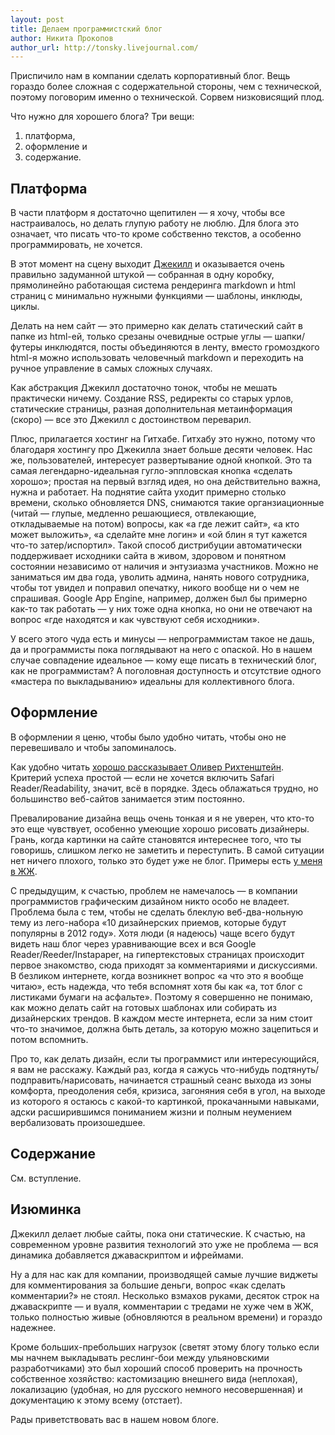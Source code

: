 ```yaml
---
layout: post
title: Делаем программистский блог
author: Никита Прокопов
author_url: http://tonsky.livejournal.com/
---
```


Приспичило нам в компании сделать корпоративный блог. Вещь гораздо более сложная с содержательной стороны, чем с технической, поэтому поговорим именно о технической. Сорвем низковисящий плод.

Что нужно для хорошего блога? Три вещи:

1. платформа,
2. оформление и
3. содержание.

## Платформа

В части платформ я достаточно щепитилен — я хочу, чтобы все настраивалось, но делать глупую работу не люблю. Для блога это означает, что писать что-то кроме собственно текстов, а особенно программировать, не хочется.

В этот момент на сцену выходит [Джекилл](https://github.com/mojombo/jekyll) и оказывается очень правильно задуманной штукой — собранная в одну коробку, прямолинейно работающая система рендеринга markdown и html страниц с минимально нужными функциями — шаблоны, инклюды, циклы. 

Делать на нем сайт — это примерно как делать статический сайт в папке из <nobr>html-ей</nobr>, только срезаны очевидные острые углы — шапки/футеры инклюдятся, посты объединяются в ленту, вместо громоздкого html-я можно использовать человечный markdown и переходить на ручное управление в самых сложных случаях.

Как абстракция Джекилл достаточно тонок, чтобы не мешать практически ничему. Создание RSS, редиректы со старых урлов, статические страницы, разная дополнительная метаинформация (скоро) — все это Джекилл с достоинством переварил.

Плюс, прилагается хостинг на Гитхабе. Гитхабу это нужно, потому что благодаря хостингу про Джекилла знает больше десяти человек. Нас же, пользователей, интересует развертывание одной кнопкой. Это та самая легендарно-идеальная гугло-эппловская кнопка «сделать хорошо»; простая на первый взгляд идея, но она действительно важна, нужна и работает. На поднятие сайта уходит примерно столько времени, сколько обновляется DNS, снимаются такие органзиационные (читай — глупые, медленно решающиеся, отвлекающие, откладываемые на потом) вопросы, как «а где лежит сайт», «а кто может выложить», «а сделайте мне логин» и «ой блин я тут кажется что-то затер/испортил». Такой способ дистрибуции автоматически поддерживает исходники сайта в живом, здоровом и понятном состоянии независимо от наличия и энтузиазма участников. Можно не заниматься им два года, уволить админа, нанять нового сотрудника, чтобы тот увидел и поправил опечатку, никого вообще ни о чем не спрашивая. Google App Engine, например, должен был бы примерно как-то так работать — у них тоже одна кнопка, но они не отвечают на вопрос «где находятся и как чувствуют себя исходники».

У всего этого чуда есть и минусы — непрограммистам такое не дашь, да и программисты пока поглядывают на него с опаской. Но в нашем случае совпадение идеальное — кому еще писать в технический блог, как не программистам? А поголовная доступность  и отсутствие одного «мастера по выкладыванию» идеальны для коллективного блога.

## Оформление

В оформлении я ценю, чтобы было удобно читать, чтобы оно не перевешивало и чтобы запоминалось. 

Как удобно читать [хорошо рассказывает Оливер Рихтенштейн](http://www.informationarchitects.jp/en/100e2r/). Критерий успеха простой — если не хочется включить Safari Reader/Readability, значит, всё в порядке. Здесь облажаться трудно, но большинство веб-сайтов занимается этим постоянно.

Превалирование дизайна вещь очень тонкая и я не уверен, что кто-то это еще чувствует, особенно умеющие хорошо рисовать дизайнеры. Грань, когда картинки на сайте становятся интереснее того, что ты говоришь, слишком легко не заметить и переступить. В самой ситуации нет ничего плохого, только это будет уже не блог. Примеры есть [у меня в ЖЖ](http://tonsky.livejournal.com/216163.html).

С предыдущим, к счастью, проблем не намечалось — в компании программистов графическим дизайном никто особо не владеет. Проблема была с тем, чтобы не сделать блеклую веб-два-нольную тему из лего-набора «10 дизайнерских приемов, которые будут популярны в 2012 году». Хотя люди (я надеюсь) чаще всего будут видеть наш блог через уравнивающие всех и вся Google Reader/Reeder/Instapaper, на гипертекстовых страницах происходит первое знакомство, сюда приходят за комментариями и дискуссиями. В безликом интернете, когда возникнет вопрос «а что это я вообще читаю», есть надежда, что тебя вспомнят хотя бы как «а, тот блог с листиками бумаги на асфальте». Поэтому я совершенно не понимаю, как можно делать сайт на готовых шаблонах или собирать из дизайнерских трендов. В каждом месте интернета, если за ним стоит что-то значимое, должна быть деталь, за которую можно зацепиться и потом вспомнить.

Про то, как делать дизайн, если ты программист или интересующийся, я вам не расскажу. Каждый раз, когда я сажусь что-нибудь подтянуть/подправить/нарисовать, начинается страшный сеанс выхода из зоны комфорта, преодоления себя, кризиса, загоняния себя в угол, на выходе из которого я остаюсь с какой-то картинкой, прокачанными навыками, адски расширившимся пониманием жизни и полным неумением вербализовать произошедшее.

## Содержание

См. вступление.

## Изюминка

Джекилл делает любые сайты, пока они статические. К счастью, на современном уровне развития технологий это уже не проблема — вся динамика добавляется джаваскриптом и ифреймами.

Ну а для нас как для компании, производящей самые лучшие виджеты для комментирования за большие деньги, вопрос «как сделать комментарии?» не стоял. Несколько взмахов руками, десяток строк на джаваскрипте — и вуаля, комментарии с тредами не хуже чем в ЖЖ, только полностью живые (обновляются в реальном времени) и гораздо надежнее.

Кроме больших-пребольших нагрузок (светят этому блогу только если мы начнем выкладывать реслинг-бои между ульяновскими разработчиками) это был хороший способ проверить на прочность собственное хозяйство: кастомизацию внешнего вида (неплохая), локализацию (удобная, но для русского немного несовершенная) и документацию к этому всему (отстает).

Рады приветствовать вас в нашем новом блоге.
